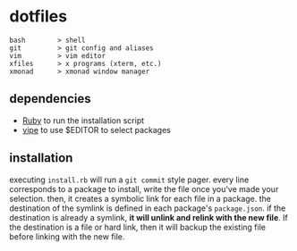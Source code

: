 # dotfiles
	bash		> shell
    git         > git config and aliases
    vim         > vim editor
	xfiles		> x programs (xterm, etc.)
	xmonad		> xmonad window manager

## dependencies
- [Ruby](https://www.ruby-lang.org/en/) to run the installation script
- [vipe](https://linux.die.net/man/1/vipe) to use $EDITOR to select packages

## installation
executing `install.rb` will run a `git commit` style pager. every line
corresponds to a package to install, write the file once you've made your
selection. then, it creates a symbolic link for each file in a package. the
destination of the symlink is defined in each package's `package.json`. if
the destination is already a symlink, **it will unlink and relink with the new
file**. If the destination is a file or hard link, then it will backup the
existing file before linking with the new file.
